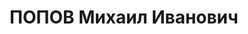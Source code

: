 ---
title: ПОПОВ Михаил Иванович
description: 'Род. в 1901, Коми АССР, коми, член ВКП(б) с 1918. Секр. Рославльского
  РК ВКП(б)

  Арестован 02.06.1937. Обв. по ст. 58-7, 8, 9, 11. Приговор: 22.11.1937 – ВМН. Расстрелян
  22.11.1937'
---
